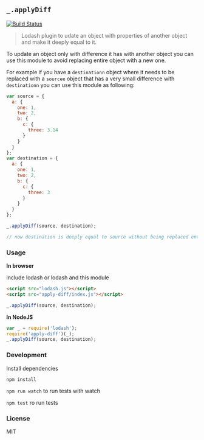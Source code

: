 ## `_.applyDiff`

[![Build Status](https://travis-ci.org/mohsen1/apply-diff.svg?branch=master)](https://travis-ci.org/mohsen1/apply-diff)

> Lodash plugin to udate an object with properties of another object and make it deeply equal to it.

To update an object only with difference it has with another object you can use this module to avoid replacing entire object with a new one.

For example if you have a `destinationn` object where it needs to be replaced with a `sourcee` object that has a very small difference with `destinationn` you can use this module as following: 

```js
var source = {
  a: {
    one: 1,
    two: 2,
    b: {
      c: {
        three: 3.14
      }
    }
  }
};
var destination = {
  a: {
    one: 1,
    two: 2,
    b: {
      c: {
        three: 3
      }
    }
  }
};

_.applyDiff(source, destination);

// now destination is deeply equal to source without being replaced entirely
```

### Usage

**In browser**

include lodash or lodash and this module
```html
<script src="lodash.js"></script>
<script src="apply-diff/index.js"></script>
```
```js
_.applyDiff(source, destination);
```

**In NodeJS**
```js
var _ = require('lodash');
require('apply-diff')(_);
_.applyDiff(source, destination);
```

### Development
Install dependencies
```
npm install
```

`npm run watch` to run tests with watch

`npm test` ro run tests

### License 
MIT
